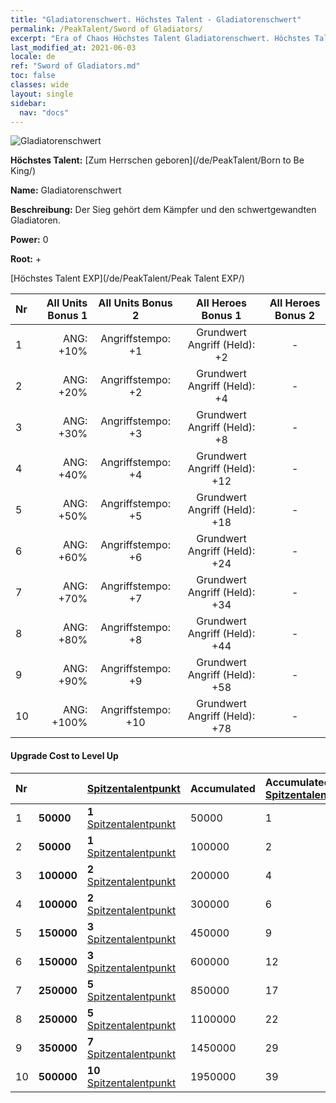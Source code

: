 ```yaml
---
title: "Gladiatorenschwert. Höchstes Talent - Gladiatorenschwert"
permalink: /PeakTalent/Sword of Gladiators/
excerpt: "Era of Chaos Höchstes Talent Gladiatorenschwert. Höchstes Talent Gladiatorenschwert. Gladiatorenschwert"
last_modified_at: 2021-06-03
locale: de
ref: "Sword of Gladiators.md"
toc: false
classes: wide
layout: single
sidebar:
  nav: "docs"
---
```


  ![Gladiatorenschwert](/images/pt/talent_4101.png)

  **Höchstes Talent:** [Zum Herrschen geboren](/de/PeakTalent/Born to Be King/)

  **Name:** Gladiatorenschwert

  **Beschreibung:** Der Sieg gehört dem Kämpfer und den schwertgewandten Gladiatoren.

  **Power:** 0

  **Root:** +

  [Höchstes Talent EXP](/de/PeakTalent/Peak Talent EXP/)

  | Nr | All Units Bonus 1 | All Units Bonus 2 | All Heroes Bonus 1 | All Heroes Bonus 2 |
  |:---|--------------:|:-------------:|:-------------:|:-------------:|
  | 1 | ANG: +10% | Angriffstempo: +1 | Grundwert Angriff (Held): +2 | - |
  | 2 | ANG: +20% | Angriffstempo: +2 | Grundwert Angriff (Held): +4 | - |
  | 3 | ANG: +30% | Angriffstempo: +3 | Grundwert Angriff (Held): +8 | - |
  | 4 | ANG: +40% | Angriffstempo: +4 | Grundwert Angriff (Held): +12 | - |
  | 5 | ANG: +50% | Angriffstempo: +5 | Grundwert Angriff (Held): +18 | - |
  | 6 | ANG: +60% | Angriffstempo: +6 | Grundwert Angriff (Held): +24 | - |
  | 7 | ANG: +70% | Angriffstempo: +7 | Grundwert Angriff (Held): +34 | - |
  | 8 | ANG: +80% | Angriffstempo: +8 | Grundwert Angriff (Held): +44 | - |
  | 9 | ANG: +90% | Angriffstempo: +9 | Grundwert Angriff (Held): +58 | - |
  | 10 | ANG: +100% | Angriffstempo: +10 | Grundwert Angriff (Held): +78 | - |


#### Upgrade Cost to Level Up

  | Nr | <i class="fas fa-coins"/> | [Spitzentalentpunkt](/ItemsDE/con_934/) | Accumulated <i class="fas fa-coins"/> | Accumulated [Spitzentalentpunkt](/ItemsDE/con_934/) |
  |:---|:--------------|:-------------|:-------------|:-------------|
  | 1 | **50000** | **1** [Spitzentalentpunkt](/ItemsDE/con_934/) | 50000 | 1 |
  | 2 | **50000** | **1** [Spitzentalentpunkt](/ItemsDE/con_934/) | 100000 | 2 |
  | 3 | **100000** | **2** [Spitzentalentpunkt](/ItemsDE/con_934/) | 200000 | 4 |
  | 4 | **100000** | **2** [Spitzentalentpunkt](/ItemsDE/con_934/) | 300000 | 6 |
  | 5 | **150000** | **3** [Spitzentalentpunkt](/ItemsDE/con_934/) | 450000 | 9 |
  | 6 | **150000** | **3** [Spitzentalentpunkt](/ItemsDE/con_934/) | 600000 | 12 |
  | 7 | **250000** | **5** [Spitzentalentpunkt](/ItemsDE/con_934/) | 850000 | 17 |
  | 8 | **250000** | **5** [Spitzentalentpunkt](/ItemsDE/con_934/) | 1100000 | 22 |
  | 9 | **350000** | **7** [Spitzentalentpunkt](/ItemsDE/con_934/) | 1450000 | 29 |
  | 10 | **500000** | **10** [Spitzentalentpunkt](/ItemsDE/con_934/) | 1950000 | 39 |

